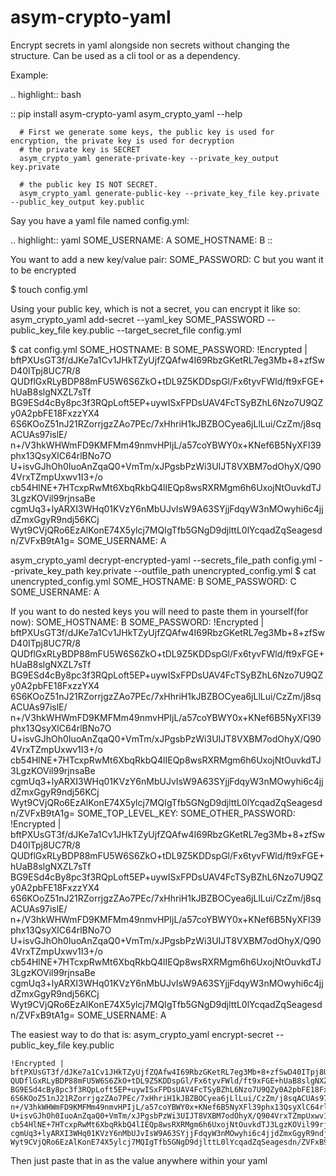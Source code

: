 # asym-crypto-yaml
Encrypt secrets in yaml alongside non secrets without changing the structure. Can be used as a cli tool or as a dependency.

Example:


   .. highlight:: bash
      
   :: 
      pip install asym-crypto-yaml
      asym_crypto_yaml --help

      # First we generate some keys, the public key is used for encryption, the private key is used for decryption
      # the private key is SECRET
      asym_crypto_yaml generate-private-key --private_key_output key.private

      # the public key IS NOT SECRET.
      asym_crypto_yaml generate-public-key --private_key_file key.private --public_key_output key.public


Say you have a yaml file named config.yml: 
   
   .. highlight:: yaml
         SOME_USERNAME: A
         SOME_HOSTNAME: B
   :: 


   You want to add a new key/value pair:
   SOME_PASSWORD: C
   but you want it to be encrypted

$ touch config.yml


Using your public key, which is not a secret, you can encrypt it like so:
asym_crypto_yaml add-secret --yaml_key SOME_PASSWORD --public_key_file key.public --target_secret_file config.yml

$ cat config.yml 
SOME_HOSTNAME: B
SOME_PASSWORD: !Encrypted |
  bftPXUsGT3f/dJKe7a1Cv1JHkTZyUjfZQAfw4I69RbzGKetRL7eg3Mb+8+zfSwD40ITpj8UC7R/8
  QUDflGxRLyBDP88mFU5W6S6ZkO+tDL9Z5KDDspGl/Fx6tyvFWld/ft9xFGE+hUaB8slgNXZL7sTf
  BG9ESd4cBy8pc3f3RQpLoft5EP+uywISxFPDsUAV4FcTSyBZhL6Nzo7U9QZy0A2pbFE18FxzzYX4
  6S6KOoZ51nJ21RZorrjgzZAo7PEc/7xHhriH1kJBZBOCyea6jLlLui/CzZm/j8sqACUAs97islE/
  n+/V3hkWHWmFD9KMFMm49nmvHPIjL/a57coYBWY0x+KNef6B5NyXFl39phx13QsyXlC64rlBNo7O
  U+isvGJhOh0IuoAnZqaQ0+VmTm/xJPgsbPzWi3UIJT8VXBM7odOhyX/Q904VrxTZmpUxwv1I3+/o
  cb54HlNE+7HTcxpRwMt6XbqRkbQ4lIEQp8wsRXRMgm6h6UxojNtOuvkdTJ3LgzKOVil99rjnsaBe
  cgmUq3+lyARXI3WHq01KVzY6nMbUJvIsW9A63SYjjFdqyW3nMOwyhi6c4jjdZmxGgyR9ndj56KCj
  Wyt9CVjQRo6EzAlKonE74X5ylcj7MQIgTfb5GNgD9djlttL0lYcqadZqSeagesdn/ZVFxB9tA1g=
SOME_USERNAME: A

asym_crypto_yaml decrypt-encrypted-yaml --secrets_file_path config.yml --private_key_path key.private --outfile_path unencrypted_config.yml
$ cat unencrypted_config.yml 
SOME_HOSTNAME: B
SOME_PASSWORD: C
SOME_USERNAME: A

If you want to do nested keys you will need to paste them in yourself(for now):
SOME_HOSTNAME: B
SOME_PASSWORD: !Encrypted |
  bftPXUsGT3f/dJKe7a1Cv1JHkTZyUjfZQAfw4I69RbzGKetRL7eg3Mb+8+zfSwD40ITpj8UC7R/8
  QUDflGxRLyBDP88mFU5W6S6ZkO+tDL9Z5KDDspGl/Fx6tyvFWld/ft9xFGE+hUaB8slgNXZL7sTf
  BG9ESd4cBy8pc3f3RQpLoft5EP+uywISxFPDsUAV4FcTSyBZhL6Nzo7U9QZy0A2pbFE18FxzzYX4
  6S6KOoZ51nJ21RZorrjgzZAo7PEc/7xHhriH1kJBZBOCyea6jLlLui/CzZm/j8sqACUAs97islE/
  n+/V3hkWHWmFD9KMFMm49nmvHPIjL/a57coYBWY0x+KNef6B5NyXFl39phx13QsyXlC64rlBNo7O
  U+isvGJhOh0IuoAnZqaQ0+VmTm/xJPgsbPzWi3UIJT8VXBM7odOhyX/Q904VrxTZmpUxwv1I3+/o
  cb54HlNE+7HTcxpRwMt6XbqRkbQ4lIEQp8wsRXRMgm6h6UxojNtOuvkdTJ3LgzKOVil99rjnsaBe
  cgmUq3+lyARXI3WHq01KVzY6nMbUJvIsW9A63SYjjFdqyW3nMOwyhi6c4jjdZmxGgyR9ndj56KCj
  Wyt9CVjQRo6EzAlKonE74X5ylcj7MQIgTfb5GNgD9djlttL0lYcqadZqSeagesdn/ZVFxB9tA1g=
SOME_TOP_LEVEL_KEY:
  SOME_OTHER_PASSWORD: !Encrypted |
    bftPXUsGT3f/dJKe7a1Cv1JHkTZyUjfZQAfw4I69RbzGKetRL7eg3Mb+8+zfSwD40ITpj8UC7R/8
    QUDflGxRLyBDP88mFU5W6S6ZkO+tDL9Z5KDDspGl/Fx6tyvFWld/ft9xFGE+hUaB8slgNXZL7sTf
    BG9ESd4cBy8pc3f3RQpLoft5EP+uywISxFPDsUAV4FcTSyBZhL6Nzo7U9QZy0A2pbFE18FxzzYX4
    6S6KOoZ51nJ21RZorrjgzZAo7PEc/7xHhriH1kJBZBOCyea6jLlLui/CzZm/j8sqACUAs97islE/
    n+/V3hkWHWmFD9KMFMm49nmvHPIjL/a57coYBWY0x+KNef6B5NyXFl39phx13QsyXlC64rlBNo7O
    U+isvGJhOh0IuoAnZqaQ0+VmTm/xJPgsbPzWi3UIJT8VXBM7odOhyX/Q904VrxTZmpUxwv1I3+/o
    cb54HlNE+7HTcxpRwMt6XbqRkbQ4lIEQp8wsRXRMgm6h6UxojNtOuvkdTJ3LgzKOVil99rjnsaBe
    cgmUq3+lyARXI3WHq01KVzY6nMbUJvIsW9A63SYjjFdqyW3nMOwyhi6c4jjdZmxGgyR9ndj56KCj
    Wyt9CVjQRo6EzAlKonE74X5ylcj7MQIgTfb5GNgD9djlttL0lYcqadZqSeagesdn/ZVFxB9tA1g=
SOME_USERNAME: A

The easiest way to do that is:
asym_crypto_yaml encrypt-secret --public_key_file key.public

    !Encrypted | bftPXUsGT3f/dJKe7a1Cv1JHkTZyUjfZQAfw4I69RbzGKetRL7eg3Mb+8+zfSwD40ITpj8UC7R/8
    QUDflGxRLyBDP88mFU5W6S6ZkO+tDL9Z5KDDspGl/Fx6tyvFWld/ft9xFGE+hUaB8slgNXZL7sTf
    BG9ESd4cBy8pc3f3RQpLoft5EP+uywISxFPDsUAV4FcTSyBZhL6Nzo7U9QZy0A2pbFE18FxzzYX4
    6S6KOoZ51nJ21RZorrjgzZAo7PEc/7xHhriH1kJBZBOCyea6jLlLui/CzZm/j8sqACUAs97islE/
    n+/V3hkWHWmFD9KMFMm49nmvHPIjL/a57coYBWY0x+KNef6B5NyXFl39phx13QsyXlC64rlBNo7O
    U+isvGJhOh0IuoAnZqaQ0+VmTm/xJPgsbPzWi3UIJT8VXBM7odOhyX/Q904VrxTZmpUxwv1I3+/o
    cb54HlNE+7HTcxpRwMt6XbqRkbQ4lIEQp8wsRXRMgm6h6UxojNtOuvkdTJ3LgzKOVil99rjnsaBe
    cgmUq3+lyARXI3WHq01KVzY6nMbUJvIsW9A63SYjjFdqyW3nMOwyhi6c4jjdZmxGgyR9ndj56KCj
    Wyt9CVjQRo6EzAlKonE74X5ylcj7MQIgTfb5GNgD9djlttL0lYcqadZqSeagesdn/ZVFxB9tA1g=

Then just paste that in as the value anywhere within your yaml
